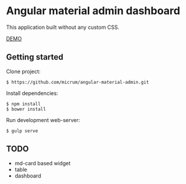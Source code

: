 # Angular material admin dashboard

This application built without any custom CSS.

[DEMO](http://micrum.github.io/angular-material-admin/site/)

## Getting started

Clone project:

    $ https://github.com/micrum/angular-material-admin.git

Install dependencies:

    $ npm install
    $ bower install
    
Run development web-server:

    $ gulp serve
    
## TODO
    
* md-card based widget     
* table
* dashboard
